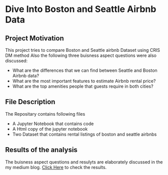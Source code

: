 # Dive Into Boston and Seattle Airbnb Data

## Project Motivation

This project tries to compare Boston and Seattle airbnb Dataset using CRIS DM method
Also the following three buisness aspect questions were also discussed:

- What are the differences that we can find between Seattle and Boston Airbnb data?
- What are the most important features to estimate Airbnb rental price?
- What are the top amenities people that guests require in both cities?

## File Description

The Repositary contains following files

- A Jupyter Notebook that contains code
- A Html copy of the jupyter notebook
- Two Dataset that contains rental listings of boston and seattle airbnbs

## Results of the analysis

The buisness aspect questions and resulyts are elaborately discussed in the my medium blog.
[Click Here](https://medium.com/@adithya.b94/an-analysis-of-seattle-and-boston-airbnb-data-e7b2151087a2) to check the results.